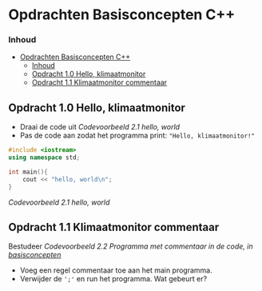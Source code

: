 # Opdrachten Basisconcepten C++[](title-id)

### Inhoud[](toc-id)
- [Opdrachten Basisconcepten C++](#opdrachten-basisconcepten-c)
    - [Inhoud](#inhoud)
  - [Opdracht 1.0 Hello, klimaatmonitor](#opdracht-10-hello-klimaatmonitor)
  - [Opdracht 1.1 Klimaatmonitor commentaar](#opdracht-11-klimaatmonitor-commentaar)


## Opdracht 1.0 Hello, klimaatmonitor

- Draai de code uit *Codevoorbeeld 2.1 hello, world*
- Pas de code aan zodat het programma print:
`"Hello, klimaatmonitor!"`

```c++ {.line-numbers}
#include <iostream> 
using namespace std;

int main(){ 
    cout << "hello, world\n"; 
}
```
*Codevoorbeeld 2.1 hello, world*

## Opdracht 1.1 Klimaatmonitor commentaar
Bestudeer *Codevoorbeeld 2.2 Programma met commentaar in de code, in [basisconcepten](README.md)*
- Voeg een regel commentaar toe aan het main programma.
- Verwijder de `';'` en run het programma. Wat gebeurt er?